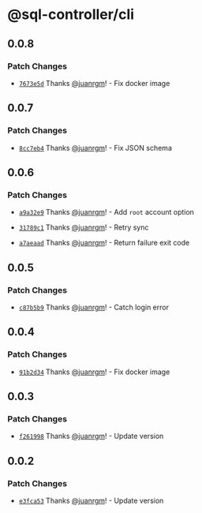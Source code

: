 # @sql-controller/cli

## 0.0.8

### Patch Changes

- [`7673e5d`](https://github.com/swordev/sql-controller/commit/7673e5d65da8837b8c2a9612ff13a08cf7eba89d) Thanks [@juanrgm](https://github.com/juanrgm)! - Fix docker image

## 0.0.7

### Patch Changes

- [`8cc7eb4`](https://github.com/swordev/sql-controller/commit/8cc7eb46a79f3c40462be5d64f2025d59f546472) Thanks [@juanrgm](https://github.com/juanrgm)! - Fix JSON schema

## 0.0.6

### Patch Changes

- [`a9a32e9`](https://github.com/swordev/sql-controller/commit/a9a32e908a75a18899c44afbab765e9385c21445) Thanks [@juanrgm](https://github.com/juanrgm)! - Add `root` account option

- [`31789c1`](https://github.com/swordev/sql-controller/commit/31789c1b48bae51ae7a0de9a743178ffd1434204) Thanks [@juanrgm](https://github.com/juanrgm)! - Retry sync

- [`a7aeaad`](https://github.com/swordev/sql-controller/commit/a7aeaad054c772c89a231cc34db5f7358219de28) Thanks [@juanrgm](https://github.com/juanrgm)! - Return failure exit code

## 0.0.5

### Patch Changes

- [`c87b5b9`](https://github.com/swordev/sql-controller/commit/c87b5b9a6a3181e3b7d0e7a3c6d05275ff6d625f) Thanks [@juanrgm](https://github.com/juanrgm)! - Catch login error

## 0.0.4

### Patch Changes

- [`91b2d34`](https://github.com/swordev/sql-controller/commit/91b2d345f0e6cf7c2695e9fd47f5ff325e3c9eba) Thanks [@juanrgm](https://github.com/juanrgm)! - Fix docker image

## 0.0.3

### Patch Changes

- [`f261998`](https://github.com/swordev/sql-controller/commit/f2619982e86a5c38e1ea370a91d0abbb75eccece) Thanks [@juanrgm](https://github.com/juanrgm)! - Update version

## 0.0.2

### Patch Changes

- [`e3fca53`](https://github.com/swordev/sql-controller/commit/e3fca53438312ecfb0e5fef67fc8498c03c92c90) Thanks [@juanrgm](https://github.com/juanrgm)! - Update version
